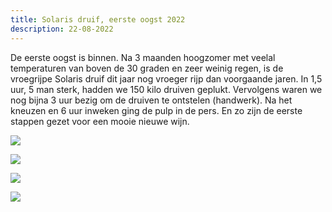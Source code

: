 ```yaml
---
title: Solaris druif, eerste oogst 2022
description: 22-08-2022
---
```

De eerste oogst is binnen. Na 3 maanden hoogzomer met veelal temperaturen van boven de 30 graden en zeer weinig regen, is de vroegrijpe Solaris druif dit jaar nog vroeger rijp dan voorgaande jaren. In 1,5 uur, 5 man sterk, hadden we 150 kilo druiven geplukt. Vervolgens waren we nog bijna 3 uur bezig om de druiven te ontstelen (handwerk). Na het kneuzen en 6 uur inweken ging de pulp in de pers. En zo zijn de eerste stappen gezet voor een mooie nieuwe wijn.

![](/img/2022-08-22-oogst-solaris-1.jpg)

![](/img/2022-08-22-oogst-solaris-4.jpg)

![](/img/2022-08-22-oogst-solaris-5.jpg)

![](/img/2022-08-22-oogst-solaris-3.jpg)